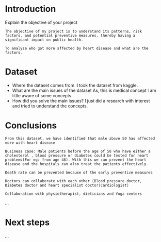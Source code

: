 # Introduction

Explain the objective of your project

    The objective of my project is to understand its patterns, risk factors, and potential preventive measures, thereby having a significant impact on public health.

    To analyze who got more affected by heart disease and what are the factors.

# Dataset

- Where the dataset comes from.
    I took the dataset from kaggle.
- What are the main issues of the dataset
    As, this is medical concept I am little aware of some concepts. 
- How did you solve the main issues?
    I just did a research with interest and tried to understand the concepts.


# Conclusions

    From this dataset, we have identified that male above 50 has affected more with heart disease 

    Business case: Male patients before the age of 50 who have either a cholesterol , blood pressure or diabetes could be tested for heart problems(For eg: from age 48). With this we can prevent the heart disease and the hospitals can also treat the patients effectively.

    Death rate can be prevented because of the early preventive measures

    Doctors can collaborate with each other (Blood pressure doctor, Diabetes doctor and heart specialist doctor(Cardiologist) 

    Collaboration with physiotherapist, dieticians and Yoga centers

...

# Next steps

... 
